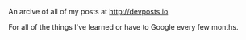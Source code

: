 An arcive of all of my posts at http://devposts.io.

For all of the things I've learned or have to Google every few months.
